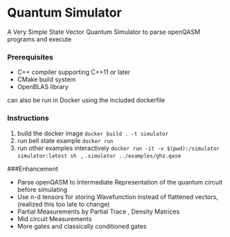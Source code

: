 # Quantum Simulator

A Very Simple State Vector Quantum Simulator to parse openQASM programs and execute

### Prerequisites

- C++ compiler supporting C++11 or later
- CMake build system
- OpenBLAS library

can also be run in Docker using the included dockerfile


### Instructions

1. build the docker image `docker build . -t simulator`
2. run bell state example `docker run`
3. run other examples interactively `docker run -it -v $(pwd):/simulator simulator:latest sh ` , `.simulator ../examples/ghz.qasm`


###Enhancement 

- Parse openQASM to Intermediate Representation of the quantum circuit before simulating
- Use n-d tensors for storing Wavefunction instead of flattened vectors, (realized this too late to change)
- Partial Measurements by Partial Trace , Density Matrices 
- Mid circuit Measurements
- More gates and classically conditioned gates


